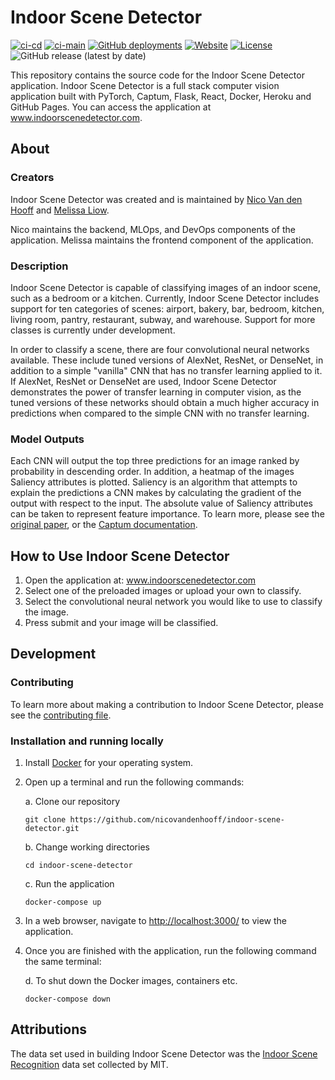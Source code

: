 # Indoor Scene Detector

[![ci-cd](https://github.com/nicovandenhooff/indoor-scene-detector/workflows/ci-cd/badge.svg)](https://github.com/nicovandenhooff/indoor-scene-detector/actions) [![ci-main](https://github.com/nicovandenhooff/indoor-scene-detector/workflows/ci-main/badge.svg)](https://github.com/nicovandenhooff/indoor-scene-detector/actions) [![GitHub deployments](https://img.shields.io/github/deployments/nicovandenhooff/indoor-scene-detector/github-pages?label=gh-pages)](https://github.com/nicovandenhooff/indoor-scene-detector/deployments/activity_log?environment=github-pages) [![Website](https://img.shields.io/website?down_color=red&url=http%3A%2F%2Fwww.indoorscenedetector.com)](https://www.indoorscenedetector.com/) [![License](https://img.shields.io/github/license/nicovandenhooff/indoor-scene-detector)](https://github.com/nicovandenhooff/indoor-scene-detector/blob/main/LICENSE) ![GitHub release (latest by date)](https://img.shields.io/github/v/release/nicovandenhooff/indoor-scene-detector)

This repository contains the source code for the Indoor Scene Detector application.  Indoor Scene Detector is a full stack computer vision application built with PyTorch, Captum, Flask, React, Docker, Heroku and GitHub Pages.  You can access the application at www.indoorscenedetector.com.

## About

### Creators

Indoor Scene Detector was created and is maintained by [Nico Van den Hooff](https://github.com/nicovandenhooff) and [Melissa Liow](https://github.com/mel-liow).

Nico maintains the backend, MLOps, and DevOps components of the application.  Melissa maintains the frontend component of the application.

### Description

Indoor Scene Detector is capable of classifying images of an indoor scene, such as a bedroom or a kitchen.  Currently, Indoor Scene Detector includes support for ten categories of scenes: airport, bakery, bar, bedroom, kitchen, living room, pantry, restaurant, subway, and warehouse.  Support for more classes is currently under development.

In order to classify a scene, there are four convolutional neural networks available.  These include tuned versions of AlexNet, ResNet, or DenseNet, in addition to a simple "vanilla" CNN that has no transfer learning applied to it.  If AlexNet, ResNet or DenseNet are used, Indoor Scene Detector demonstrates the power of transfer learning in computer vision, as the tuned versions of these networks should obtain a much higher accuracy in predictions when compared to the simple CNN with no transfer learning.

### Model Outputs

Each CNN will output the top three predictions for an image ranked by probability in descending order.  In addition, a heatmap of the images Saliency attributes is plotted.  Saliency is an algorithm that attempts to explain the predictions a CNN makes by calculating the gradient of the output with respect to the input.  The absolute value of Saliency attributes can be taken to represent feature importance.  To learn more, please see the [original paper](https://arxiv.org/pdf/1312.6034.pdf), or the [Captum documentation](https://captum.ai/docs/algorithms#saliency).

## How to Use Indoor Scene Detector

1. Open the application at: www.indoorscenedetector.com
2. Select one of the preloaded images or upload your own to classify.
3. Select the convolutional neural network you would like to use to classify the image.
4. Press submit and your image will be classified.

## Development

### Contributing

To learn more about making a contribution to Indoor Scene Detector, please see the [contributing file](https://github.com/nicovandenhooff/indoor-scene-detector/blob/main/CONTRIBUTING.md).

### Installation and running locally

1. Install [Docker](https://docs.docker.com/get-docker/) for your operating system.

2. Open up a terminal and run the following commands:

    a. Clone our repository

    ```shell
    git clone https://github.com/nicovandenhooff/indoor-scene-detector.git
    ```

    b. Change working directories

    ```shell
    cd indoor-scene-detector
    ```

    c. Run the application

    ```shell
    docker-compose up
    ```

3. In a web browser, navigate to <http://localhost:3000/> to view the application.

4. Once you are finished with the application, run the following command the same terminal:

    d. To shut down the Docker images, containers etc.

    ```shell
    docker-compose down
    ```

## Attributions

The data set used in building Indoor Scene Detector was the [Indoor Scene Recognition](https://web.mit.edu/torralba/www/indoor.html) data set collected by MIT.
